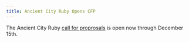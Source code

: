 ```yaml
---
title: Ancient City Ruby Opens CFP
---
```


The Ancient City Ruby [call for proprosals][cfp] is open now through December
15th.

[cfp]: http://cfp.ancientcityruby.com/
